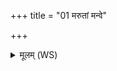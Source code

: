 +++
title = "01 मरुतां मन्वे"

+++
<details><summary>मूलम् (WS)</summary>

मरुतां मन्वे अधि मे ब्रुवन्तु प्रेमं वाजं वाजसाता अवन्तु। तु. शौ.सं. ४.२७  
आशूनिव सुयमां ह्व ऊतये ते नो मुञ्चन्त्वंहसः ॥ १ ॥
</details>